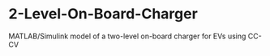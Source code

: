 # 2-Level-On-Board-Charger
MATLAB/Simulink model of a two-level on-board charger for EVs using CC-CV

